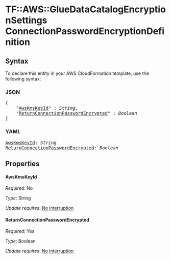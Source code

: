 # TF::AWS::GlueDataCatalogEncryptionSettings ConnectionPasswordEncryptionDefinition

## Syntax

To declare this entity in your AWS CloudFormation template, use the following syntax:

### JSON

<pre>
{
    "<a href="#awskmskeyid" title="AwsKmsKeyId">AwsKmsKeyId</a>" : <i>String</i>,
    "<a href="#returnconnectionpasswordencrypted" title="ReturnConnectionPasswordEncrypted">ReturnConnectionPasswordEncrypted</a>" : <i>Boolean</i>
}
</pre>

### YAML

<pre>
<a href="#awskmskeyid" title="AwsKmsKeyId">AwsKmsKeyId</a>: <i>String</i>
<a href="#returnconnectionpasswordencrypted" title="ReturnConnectionPasswordEncrypted">ReturnConnectionPasswordEncrypted</a>: <i>Boolean</i>
</pre>

## Properties

#### AwsKmsKeyId

_Required_: No

_Type_: String

_Update requires_: [No interruption](https://docs.aws.amazon.com/AWSCloudFormation/latest/UserGuide/using-cfn-updating-stacks-update-behaviors.html#update-no-interrupt)

#### ReturnConnectionPasswordEncrypted

_Required_: Yes

_Type_: Boolean

_Update requires_: [No interruption](https://docs.aws.amazon.com/AWSCloudFormation/latest/UserGuide/using-cfn-updating-stacks-update-behaviors.html#update-no-interrupt)

